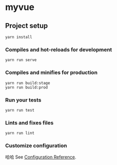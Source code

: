 # myvue

## Project setup
```
yarn install
```

### Compiles and hot-reloads for development
```
yarn run serve
```

### Compiles and minifies for production
```
yarn run build:stage
yarn run build:prod
```

### Run your tests
```
yarn run test
```

### Lints and fixes files
```
yarn run lint
```

### Customize configuration
哈哈
See [Configuration Reference](https://cli.vuejs.org/config/).
